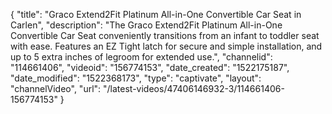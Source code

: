 {
    "title": "Graco Extend2Fit Platinum All-in-One Convertible Car Seat in Carlen",
    "description": "The Graco Extend2Fit Platinum All-in-One Convertible Car Seat conveniently transitions from an infant to toddler seat with ease. Features an EZ Tight latch for secure and simple installation, and up to 5 extra inches of legroom for extended use.",
    "channelid": "114661406",
    "videoid": "156774153",
    "date_created": "1522175187",
    "date_modified": "1522368173",
    "type": "captivate",
    "layout": "channelVideo",
    "url": "\/latest-videos\/47406146932-3\/114661406-156774153"
}